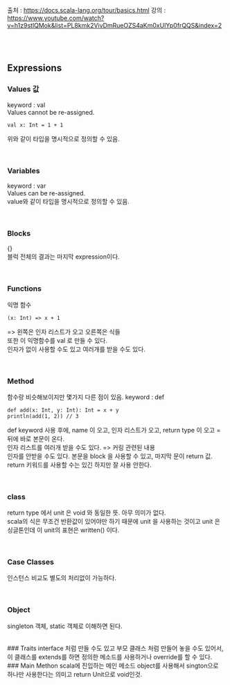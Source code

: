 출처 : https://docs.scala-lang.org/tour/basics.html
강의 : https://www.youtube.com/watch?v=h1z9stlQMok&list=PL8kmk2VivDmRueOZS4aKm0xUlYp0frQQS&index=2

<br/><br/>

## Expressions
### Values 값
keyword : val    
Values cannot be re-assigned.   
```
val x: Int = 1 + 1
```
위와 같이 타입을 명시적으로 정의할 수 있음. 

<br/>

### Variables
keyword : var    
Values can be re-assigned.   
value와 같이 타입을 명시적으로 정의할 수 있음. 

<br/>

### Blocks
{}   
블럭 전체의 결과는 마지막 expression이다.

<br/>

### Functions
익명 함수   
```
(x: Int) => x + 1
```
=> 왼쪽은 인자 리스트가 오고 오른쪽은 식들    
또한 이 익명함수를 val 로 만들 수 있다.    
인자가 없이 사용할 수도 있고 여러개를 받을 수도 있다.

<br/>

### Method
함수랑 비슷해보이지만 몇가지 다른 점이 있음.
keyword : def
```
def add(x: Int, y: Int): Int = x + y
println(add(1, 2)) // 3
```
def keyword 사용 후에, name 이 오고, 인자 리스트가 오고, return type 이 오고 = 뒤에 바로 본문이 온다.    
인자 리스트를 여러개 받을 수도 있다. => 커링 관련된 내용    
인자를 안받을 수도 있다.
본문을 block 을 사용할 수 있고, 마지막 문이 return 값. return 키워드를 사용할 수는 있긴 하지만 잘 사용 안한다.    

<br/>

### class
return type 에서 unit 은 void 와 동일한 뜻. 아무 의미가 없다.   
scala의 식은 무조건 반환값이 있어야만 하기 때문에 unit 을 사용하는 것이고 unit 은 싱글톤인데 이 unit의 표현은 written() 이다.    

<br/>

### Case Classes
인스턴스 비교도 별도의 처리없이 가능하다.  

<br/>

### Object
singleton 객체, static 객체로 이해하면 된다. 

<br/>
### Traits
interface 처럼 만들 수도 있고 부모 클래스 처럼 만들어 놓을 수도 있어서, 이 클래스를 extends를 하면 정의한 메소드를 사용하거나 override를 할 수 있다.

<br/>
### Main Methon
scala에 진입하는 메인 메소드    
object를 사용해서 sington으로 하나만 사용한다는 의미고 return Unit으로 void인것.
